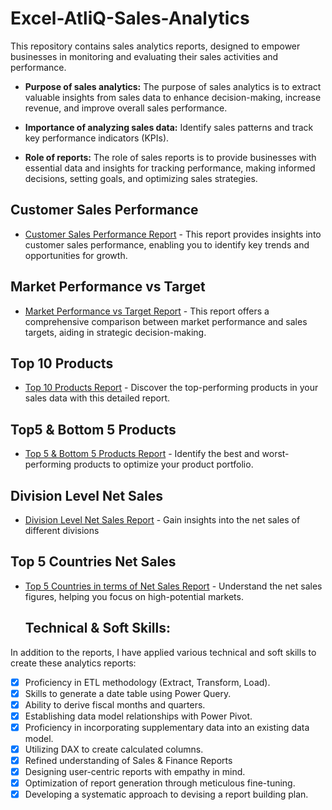 # Excel-AtliQ-Sales-Analytics
This repository contains sales analytics reports, designed to empower businesses in monitoring and evaluating their sales activities and performance.


- **Purpose of sales analytics:** The purpose of sales analytics is to extract valuable insights from sales data to enhance decision-making, increase revenue, and improve overall sales performance.

- **Importance of analyzing sales data:** Identify sales patterns and track key performance indicators (KPIs).

- **Role of reports:** The role of sales reports is to provide businesses with essential data and insights for tracking performance, 
making informed decisions, setting goals, and optimizing sales strategies.

## Customer Sales Performance
- [Customer Sales Performance Report](https://github.com/RohitGupta11/Excel-AtliQ-Sales-Analytics/blob/main/Customer%20Sales%20performance.pdf) - This report provides insights into customer sales performance, enabling you to identify key trends and opportunities for growth.

## Market Performance vs Target
- [Market Performance vs Target Report](https://github.com/RohitGupta11/Excel-AtliQ-Sales-Analytics/blob/main/Market%20performance%20vs%20Target.pdf) - This report offers a comprehensive comparison between market performance and sales targets, aiding in strategic decision-making.

## Top 10 Products
- [Top 10 Products Report](https://github.com/RohitGupta11/Excel-AtliQ-Sales-Analytics/blob/main/Top%2010%20Products.pdf) - Discover the top-performing products in your sales data with this detailed report.

## Top5 & Bottom 5 Products
- [Top 5 & Bottom 5 Products Report](https://github.com/RohitGupta11/Excel-AtliQ-Sales-Analytics/blob/main/Top%26Bottom%205%20QTY.pdf) - Identify the best and worst-performing products to optimize your product portfolio.

## Division Level Net Sales
- [Division Level Net Sales Report](https://github.com/RohitGupta11/Excel-AtliQ-Sales-Analytics/blob/main/Divison%20Level.pdf) - Gain insights into the net sales of different divisions

## Top 5 Countries Net Sales
- [Top 5 Countries in terms of Net Sales Report](https://github.com/RohitGupta11/Excel-AtliQ-Sales-Analytics/blob/main/Top%205%20country.pdf) - Understand the net sales figures, helping you focus on high-potential markets.
  ## Technical & Soft Skills:
In addition to the reports, I have applied various technical and soft skills to create these analytics reports:

- [x]	Proficiency in ETL methodology (Extract, Transform, Load).
- [x]	Skills to generate a date table using Power Query.
- [x]	Ability to derive fiscal months and quarters.
- [x]	Establishing data model relationships with Power Pivot.
- [x]	Proficiency in incorporating supplementary data into an existing data model.
- [x]	Utilizing DAX to create calculated columns.
- [x]	Refined understanding of Sales & Finance Reports
- [x]	Designing user-centric reports with empathy in mind.
- [x]	Optimization of report generation through meticulous fine-tuning.
- [x]	Developing a systematic approach to devising a report building plan.
